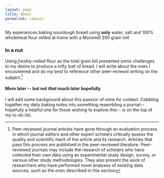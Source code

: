 ```yaml
---
layout: page
title: About
permalink: /about/
---
```


My experiences baking sourdough bread using **only** water, salt and  100% wholemeal flour milled at home with a Mockmill 200 grain mill

### In a nut

Using *freshly-milled* flour as the total grain bill presented some challenges to my desire to produce a lofty loaf of bread.  I will write about the ones I encountered and do my best to reference other peer-reviewd writing on the subject.[^fn1]

#### More later -- but not *that* much later hopefully

I will add some background about this passion of mine for context. Cobbling together my daily baking notes into something resembling a journal-- hopefully a helpful one for those wishing to explore this-- is on the top of my to-do list.

[^fn1]: Peer-reviewed journal articles have gone through an evaluation process in which journal editors and other expert scholars critically assess the quality and scientific merit of the article and its research. Articles that pass this process are published in the peer-reviewed literature. Peer-reviewed journals may include the research of scholars who have collected their own data using an experimental study design, survey, or various other study methodologies. They also present the work of researchers who have performed novel analyses of existing data sources, such as the ones described in this section
